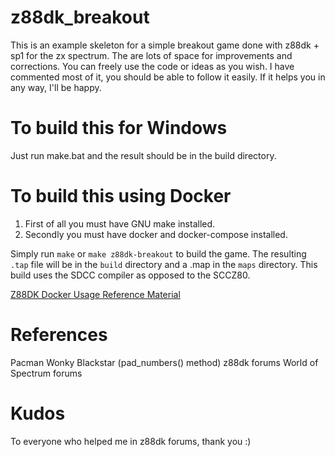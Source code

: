 # z88dk_breakout

This is an example skeleton for a simple breakout game done with z88dk + sp1 for the zx spectrum.
The are lots of space for improvements and corrections. You can freely use the code or ideas as you wish. I have commented most of it, you should be able to follow it easily.
If it helps you in any way, I'll be happy.

# To build this for Windows

Just run make.bat and the result should be in the build directory.

# To build this using Docker

1. First of all you must have GNU make installed. 
2. Secondly you must have docker and docker-compose installed.

Simply run `make` or `make z88dk-breakout` to build the game. The resulting `.tap` file will be in the `build` directory and a .map in the `maps` directory. This build uses the SDCC compiler as opposed to the SCCZ80.

[Z88DK Docker Usage Reference Material](https://github.com/z88dk/z88dk/wiki/Docker-Usage)

# References
Pacman
Wonky
Blackstar (pad_numbers() method)
z88dk forums
World of Spectrum forums

# Kudos
To everyone who helped me in z88dk forums, thank you :)
